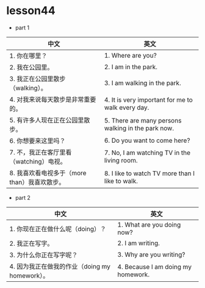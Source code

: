 
# lesson44

- part 1

| 中文                                         | 英文                                               |
| -------------------------------------------- | -------------------------------------------------- |
| 1. 你在哪里？                                | 1. Where are you?                                  |
| 2. 我在公园里。                              | 2. I am in the park.                               |
| 3. 我正在公园里散步（walking）。             | 3. I am walking in the park.                       |
| 4. 对我来说每天散步是非常重要的。            | 4. It is very important for me to walk every day.  |
| 5. 有许多人现在正在公园里散步。              | 5. There are many persons walking in the park now. |
| 6. 你想要来这里吗？                          | 6. Do you want to come here?                       |
| 7. 不，我正在客厅里看（watching）电视。      | 7. No, I am watching TV in the living room.        |
| 8. 我喜欢看电视多于（more than）我喜欢散步。 | 8. I like to watch TV more than I like to walk.    |


- part 2

| 中文                                           | 英文                               |
| ---------------------------------------------- | ---------------------------------- |
| 1. 你现在正在做什么呢（doing）？               | 1. What are you doing now?         |
| 2. 我正在写字。                                | 2. I am writing.                   |
| 3. 为什么你正在写字呢？                        | 3. Why are you writing?            |
| 4. 因为我正在做我的作业（doing my homework）。 | 4. Because I am doing my homework. |
